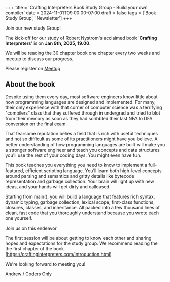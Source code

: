 +++
title = 'Crafting Interpreters Book Study Group - Build your own compiler'
date = 2024-11-01T09:00:00-07:00
draft = false
tags = ['Book Study Group', 'Newsletter']
+++

Join our new study Group!

The kick-off for our study of Robert Nystrom's acclaimed book '**Crafting Interpreters**' is on **Jan 9th, 2025, 19.00**.

<!--more-->

We will be reading the 30 chapter book one chapter every two weeks and meetup to discuss our progress.

Please register on [Meetup](https://www.meetup.com/de-DE/coders-only/events/304233027/)

## About the book

Despite using them every day, most software engineers know little about how programming languages are designed and implemented. For many, their only experience with that corner of computer science was a terrifying "compilers" class that they suffered through in undergrad and tried to blot from their memory as soon as they had scribbled their last NFA to DFA conversion on the final exam.

That fearsome reputation belies a field that is rich with useful techniques and not so difficult as some of its practitioners might have you believe. A better understanding of how programming languages are built will make you a stronger software engineer and teach you concepts and data structures you'll use the rest of your coding days. You might even have fun.

This book teaches you everything you need to know to implement a full-featured, efficient scripting language. You’ll learn both high-level concepts around parsing and semantics and gritty details like bytecode representation and garbage collection. Your brain will light up with new ideas, and your hands will get dirty and calloused.

Starting from main(), you will build a language that features rich syntax, dynamic typing, garbage collection, lexical scope, first-class functions, closures, classes, and inheritance. All packed into a few thousand lines of clean, fast code that you thoroughly understand because you wrote each one yourself.

Join us on this endeavor

The first session will be about getting to know each other and sharing hopes and expectations for the study group. We recommend reading the the first chapter of the book (https://craftinginterpreters.com/introduction.html)

We're looking forward to meeting you!

Andrew / Coders Only
